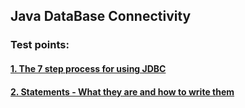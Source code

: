 ## Java DataBase Connectivity

### Test points:
#### [1. The 7 step process for using JDBC](#steps)

#### [2. Statements - What they are and how to write them](#statements)
